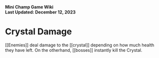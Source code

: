 **Mini Champ Game Wiki**  
**Last Updated: December 12, 2023**

# Crystal Damage

[[Enemies]] deal damage to the [[crystal]] depending on how much health they have left. On the otherhand, [[bosses]] instantly kill the Crystal.